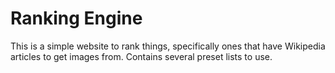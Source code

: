 # Ranking Engine

This is a simple website to rank things, specifically ones that have Wikipedia articles to get images from. Contains several preset lists to use.

